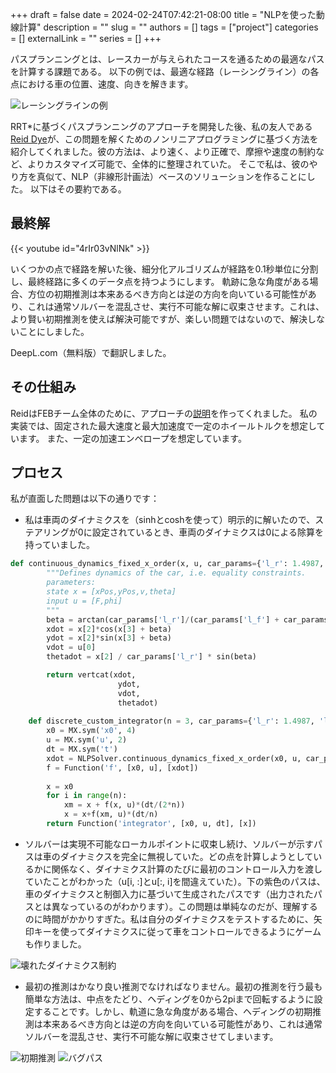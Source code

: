 +++ 
draft = false
date = 2024-02-24T07:42:21-08:00
title = "NLPを使った動線計算"
description = ""
slug = ""
authors = []
tags = ["project"]
categories = []
externalLink = ""
series = []
+++



パスプランニングとは、レースカーが与えられたコースを通るための最適なパスを計算する課題である。
以下の例では、最適な経路（レーシングライン）の各点における車の位置、速度、向きを解きます。

![レーシングラインの例](/img/examplePath.png)

RRT*に基づくパスプランニングのアプローチを開発した後、私の友人である[Reid Dye](https://reid.xz.ax)が、この問題を解くためのノンリニアプログラミングに基づく方法を紹介してくれました。彼の方法は、より速く、より正確で、摩擦や速度の制約など、よりカスタマイズ可能で、全体的に整理されていた。
そこで私は、彼のやり方を真似て、NLP（非線形計画法）ベースのソリューションを作ることにした。
以下はその要約である。

## 最終解

{{< youtube id="4rIr03vNlNk" >}}

いくつかの点で経路を解いた後、細分化アルゴリズムが経路を0.1秒単位に分割し、最終経路に多くのデータ点を持つようにします。
軌跡に急な角度がある場合、方位の初期推測は本来あるべき方向とは逆の方向を向いている可能性があり、これは通常ソルバーを混乱させ、実行不可能な解に収束させます。これは、より賢い初期推測を使えば解決可能ですが、楽しい問題ではないので、解決しないことにしました。

DeepL.com（無料版）で翻訳しました。


## その仕組み

ReidはFEBチーム全体のために、アプローチの[説明](https://reid.xz.ax/global_opt_docs)を作ってくれました。
私の実装では、固定された最大速度と最大加速度で一定のホイールトルクを想定しています。
また、一定の加速エンベロープを想定しています。

## プロセス

私が直面した問題は以下の通りです：

- 私は車両のダイナミクスを（sinhとcoshを使って）明示的に解いたので、ステアリングが0に設定されているとき、車両のダイナミクスは0による除算を持っていました。


```python
def continuous_dynamics_fixed_x_order(x, u, car_params={'l_r': 1.4987, 'l_f':1.5213, 'm': 1.}):
        """Defines dynamics of the car, i.e. equality constraints.
        parameters:
        state x = [xPos,yPos,v,theta]
        input u = [F,phi]
        """
        beta = arctan(car_params['l_r']/(car_params['l_f'] + car_params['l_r']) * tan(u[1]))
        xdot = x[2]*cos(x[3] + beta)
        ydot = x[2]*sin(x[3] + beta)
        vdot = u[0]
        thetadot = x[2] / car_params['l_r'] * sin(beta)

        return vertcat(xdot,
                        ydot,
                        vdot,  
                        thetadot)                 
    
    def discrete_custom_integrator(n = 3, car_params={'l_r': 1.4987, 'l_f':1.5213, 'm': 1.}):
        x0 = MX.sym('x0', 4)
        u = MX.sym('u', 2)
        dt = MX.sym('t')
        xdot = NLPSolver.continuous_dynamics_fixed_x_order(x0, u, car_params)
        f = Function('f', [x0, u], [xdot])
        
        x = x0
        for i in range(n):
            xm = x + f(x, u)*(dt/(2*n))
            x = x+f(xm, u)*(dt/n)
        return Function('integrator', [x0, u, dt], [x])

```
- ソルバーは実現不可能なローカルポイントに収束し続け、ソルバーが示すパスは車のダイナミクスを完全に無視していた。どの点を計算しようとしているかに関係なく、ダイナミクス計算のたびに最初のコントロール入力を渡していたことがわかった（u[i, :]とu[:, i]を間違えていた）。下の紫色のパスは、車のダイナミクスと制御入力に基づいて生成されたパスです（出力されたパスとは異なっているのがわかります）。この問題は単純なのだが、理解するのに時間がかかりすぎた。私は自分のダイナミクスをテストするために、矢印キーを使ってダイナミクスに従って車をコントロールできるようにゲームも作りました。

![壊れたダイナミクス制約](/img/broken.png)

- 最初の推測はかなり良い推測でなければなりません。最初の推測を行う最も簡単な方法は、中点をたどり、ヘディングを0から2piまで回転するように設定することです。しかし、軌道に急な角度がある場合、ヘディングの初期推測は本来あるべき方向とは逆の方向を向いている可能性があり、これは通常ソルバーを混乱させ、実行不可能な解に収束させてしまいます。

![初期推測](/img/initialguess.PNG)
![バグパス](/img/buggedpath.PNG)









